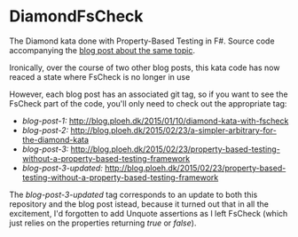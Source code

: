 # DiamondFsCheck
The Diamond kata done with Property-Based Testing in F#. Source code accompanying the [blog post about the same topic](http://blog.ploeh.dk/2015/01/10/diamond-kata-with-fscheck).

Ironically, over the course of two other blog posts, this kata code has now reaced a state where FsCheck is no longer in use

However, each blog post has an associated git tag, so if you want to see the FsCheck part of the code, you'll only need to check out the appropriate tag:

- *blog-post-1:* http://blog.ploeh.dk/2015/01/10/diamond-kata-with-fscheck
- *blog-post-2:* http://blog.ploeh.dk/2015/02/23/a-simpler-arbitrary-for-the-diamond-kata
- *blog-post-3:* http://blog.ploeh.dk/2015/02/23/property-based-testing-without-a-property-based-testing-framework
- *blog-post-3-updated:* http://blog.ploeh.dk/2015/02/23/property-based-testing-without-a-property-based-testing-framework

The *blog-post-3-updated* tag corresponds to an update to both this repository and the blog post istead, because it turned out that in all the excitement, I'd forgotten to add Unquote assertions as I left FsCheck (which just relies on the properties returning *true* or *false*).
